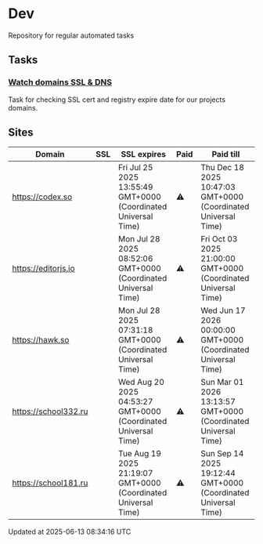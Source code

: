 # Dev

Repository for regular automated tasks

## Tasks

### [Watch domains SSL & DNS](.github/workflows/watch-domains-ssl-dns.yml)

Task for checking SSL cert and registry expire date for our projects domains.

## Sites

| Domain | SSL | SSL expires | Paid | Paid till |
| - | - | - | - | - |
| https://codex.so |  | Fri Jul 25 2025 13:55:49 GMT+0000 (Coordinated Universal Time) | ⚠️ | Thu Dec 18 2025 10:47:03 GMT+0000 (Coordinated Universal Time) |
| https://editorjs.io |  | Mon Jul 28 2025 08:52:06 GMT+0000 (Coordinated Universal Time) | ⚠️ | Fri Oct 03 2025 21:00:00 GMT+0000 (Coordinated Universal Time) |
| https://hawk.so |  | Mon Jul 28 2025 07:31:18 GMT+0000 (Coordinated Universal Time) | ⚠️ | Wed Jun 17 2026 00:00:00 GMT+0000 (Coordinated Universal Time) |
| https://school332.ru |  | Wed Aug 20 2025 04:53:27 GMT+0000 (Coordinated Universal Time) | ⚠️ | Sun Mar 01 2026 13:13:57 GMT+0000 (Coordinated Universal Time) |
| https://school181.ru |  | Tue Aug 19 2025 21:19:07 GMT+0000 (Coordinated Universal Time) | ⚠️ | Sun Sep 14 2025 19:12:44 GMT+0000 (Coordinated Universal Time) |

Updated at 2025-06-13 08:34:16 UTC
